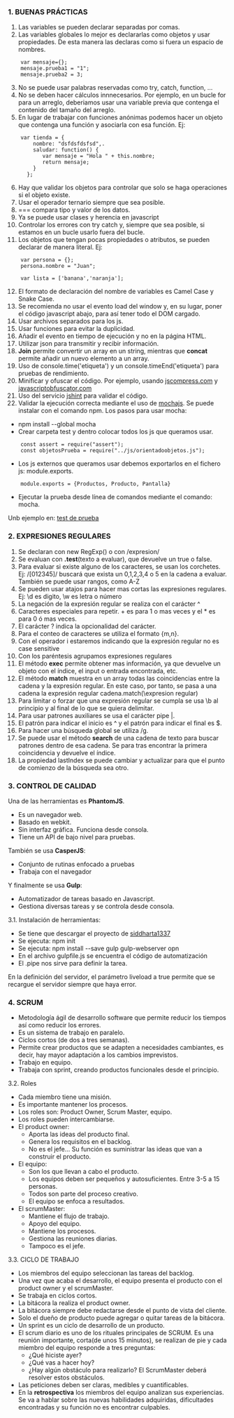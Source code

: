 ### 1. BUENAS PRÁCTICAS

1. Las variables se pueden declarar separadas por comas.
2. Las variables globales lo mejor es declararlas como objetos y usar propiedades. De esta manera las declaras como si fuera un espacio de nombres.
```
    var mensaje={};
    mensaje.prueba1 = "1";
    mensaje.prueba2 = 3; 
```
3. No se puede usar palabras reservadas como try, catch, function, ...
4. No se deben hacer cálculos innnecesarios. Por ejemplo, en un bucle for para un arreglo, deberiamos usar una variable previa que contenga el contenido del tamaño del arreglo.
5. En lugar de trabajar con funciones anónimas podemos hacer un objeto que contenga una función y asociarla con esa función. Ej:
```
    var tienda = {
        nombre: "dsfdsfdsfsd",.
        saludar: function() {
           var mensaje = "Hola " + this.nombre;
           return mensaje;
        }
      };
```
6. Hay que validar los objetos para controlar que solo se haga operaciones si el objeto existe.
7. Usar el operador ternario siempre que sea posible.
8. === compara tipo y valor de los datos.
9. Ya se puede usar clases y herencia en javascript
10. Controlar los errores con try catch y, siempre que sea posible, si estamos en un bucle usarlo fuera del bucle.
11. Los objetos que tengan pocas propiedades o atributos, se pueden declarar de manera literal. Ej:
```
    var persona = {};
    persona.nombre = "Juan";
    
    var lista = ['banana','naranja'];
 ```
 12. El formato de declaración del nombre de variables es Camel Case y Snake Case.
 13. Se recomienda no usar el evento load del window y, en su lugar, poner el código javascript abajo, para así tener todo el DOM cargado.
 14. Usar archivos separados para los js.
 15. Usar funciones para evitar la duplicidad.
 16. Añadir el evento en tiempo de ejecución y no en la página HTML.
 17. Utilizar json para transmitir y recibir información. 
 18. **Join** permite convertir un array en un string, mientras que **concat** permite añadir un nuevo elemento a un array.
 19. Uso de console.time('etiqueta') y un console.timeEnd('etiqueta') para pruebas de rendimiento.
 20. Minificar y ofuscar el código. Por ejemplo, usando [jscompress.com](http://jscompress.com) y [javascriptobfuscator.com](https://javascriptobfuscator.com/Javascript-Obfuscator.aspx)
 21. Uso del servicio [jshint](http://jshint.com) para validar el código.
 22. Validar la ejecución correcta mediante el uso de [mochajs](http://mochajs.org). Se puede instalar con el comando npm. Los pasos para usar mocha:
  - npm install --global mocha
  - Crear carpeta test y dentro colocar todos los js que queramos usar.
  ```
      const assert = require("assert");
      const objetosPrueba = require("../js/orientadoobjetos.js");
  ```
  - Los js externos que queramos usar debemos exportarlos en el fichero js: module.exports.
  ```
      module.exports = {Productos, Producto, Pantalla}
  ```
  - Ejecutar la prueba desde línea de comandos mediante el comando: mocha.
  
  Unb ejemplo en: [test de prueba](https://github.com/Asurbanipal1977/javascriptLinkedin/blob/main/test/test1.js)

### 2. EXPRESIONES REGULARES
1. Se declaran con new RegExp() o con /expresion/
2. Se evaluan con **.test**(texto a evaluar), que devuelve un true o false.
3. Para evaluar si existe alguno de los caracteres, se usan los corchetes. Ej: /[012345]/ buscará que exista un 0,1,2,3,4 o 5 en la cadena a evaluar. También se puede usar rangos, como A-Z
4. Se pueden usar atajos para hacer mas cortas las expresiones regulares. Ej: \d es digito, \w es letra o número
5. La negación de la expresión regular se realiza con el carácter ^
6. Caracteres especiales para repetir. + es para 1 o mas veces y el * es para 0 ó mas veces.
7. El carácter ? indica la opcionalidad del carácter.
8. Para el conteo de caracteres se utiliza el formato {m,n}.
9. Con el operador i estaremos indicando que la expresión regular no es case sensitive
10. Con los paréntesis agrupamos expresiones regulares
11. El método **exec** permite obtener mas información, ya que devuelve un objeto con el índice, el input o entrada encontrada, etc.
12. El método **match** muestra en un array todas las coincidencias entre la cadena y la expresión regular. En este caso, por tanto, se pasa a una cadena la expresión regular cadena.match(\expresion regular\)
13. Para limitar o forzar que una expresión regular se cumpla se usa \b al principio y al final de lo que se quiera delimitar.
14. Para usar patrones auxiliares se usa el carácter pipe |.
15. El patrón para indicar el inicio es ^ y el patrón para indicar el final es $.
16. Para hacer una búsqueda global se utiliza /g.
17. Se puede usar el método **search** de una cadena de texto para buscar patrones dentro de esa cadena. Se para tras encontrar la primera coincidencia y devuelve el índice.
18. La propiedad lastIndex se puede cambiar y actualizar para que el punto de comienzo de la búsqueda sea otro.

### 3. CONTROL DE CALIDAD
Una de las herramientas es **PhantomJS**.
- Es un navegador web.
- Basado en webkit.
- Sin interfaz gráfica. Funciona desde consola.
- Tiene un API de bajo nivel para pruebas.

También se usa **CasperJS**:
- Conjunto de rutinas enfocado a pruebas
- Trabaja con el navegador

Y finalmente se usa **Gulp**:
- Automatizador de tareas basado en Javascript.
- Gestiona diversas tareas y se controla desde consola.

3.1. Instalación de herramientas:
- Se tiene que descargar el proyecto de [siddharta1337](https://github.com/siddharta1337/Desarrollo-web-Control-de-calidad-automatizado)
- Se ejecuta: npm init
- Se ejecuta: npm install --save gulp gulp-webserver opn
- En el archivo gulpfile.js se encuentra el código de automatización
- El .pipe nos sirve para definir la tarea.

En la definición del servidor, el parámetro liveload a true permite que se recargue el servidor siempre que haya error.


### 4. SCRUM
- Metodología ágil de desarrollo software que permite reducir los tiempos así como reducir los errores.
- Es un sistema de trabajo en paralelo.
- Ciclos cortos (de dos a tres semanas).
- Permite crear productos que se adapten a necesidades cambiantes, es decir, hay mayor adaptación a los cambios imprevistos.
- Trabajo en equipo.
- Trabaja con sprint, creando productos funcionales desde el principio.

3.2. Roles
- Cada miembro tiene una misión.
- Es importante mantener los procesos.
- Los roles son: Product Owner, Scrum Master, equipo.
- Los roles pueden intercambiarse.
- El product owner:
  - Aporta las ideas del producto final.
  - Genera los requisitos en el backlog.
  - No es el jefe... Su función es suministrar las ideas que van a construir el producto.
- El equipo:
  - Son los que llevan a cabo el producto.
  - Los equipos deben ser pequeños y autosuficientes. Entre 3-5 a 15 personas.
  - Todos son parte del proceso creativo.
  - El equipo se enfoca a resultados.
- El scrumMaster:
  - Mantiene el flujo de trabajo.
  - Apoyo del equipo.
  - Mantiene los procesos.
  - Gestiona las reuniones diarias.
  - Tampoco es el jefe.

3.3. CICLO DE TRABAJO
- Los miembros del equipo seleccionan las tareas del backlog.
- Una vez que acaba el desarrollo, el equipo presenta el producto con el product owner y el scrumMaster.
- Se trabaja en ciclos cortos.
- La bitácora la realiza el product owner.
- La bitácora siempre debe redactarse desde el punto de vista del cliente.
- Solo el dueño de producto puede agregar o quitar tareas de la bitácora.
- Un sprint es un ciclo de desarrollo de un producto.
- El scrum diario es uno de los rituales principales de SCRUM. Es una reunión importante, corta(de unos 15 minutos), se realizan de pie y cada miembro del equipo responde a tres preguntas:
  - ¿Qué hiciste ayer?
  - ¿Qué vas a hacer hoy?
  - ¿Hay algún obstáculo para realizarlo? El ScrumMaster deberá resolver estos obstáculos.
- Las peticiones deben ser claras, medibles y cuantificables.
- En la **retrospectiva** los miembros del equipo analizan sus experiencias. Se va a hablar sobre las nuevas habilidades adquiridas, dificultades encontradas y su función no es encontrar culpables.



